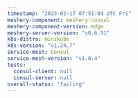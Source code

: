 ```yaml
---
timestamp: "2023-02-17 07:51:04 UTC Fri"
meshery-component: meshery-consul
meshery-component-version: edge
meshery-server-version: "v0.6.51"
k8s-distro: minikube
k8s-version: "v1.24.7"
service-mesh: Consul
service-mesh-version: "v1.0.4"
tests:
  consul-client: null
  consul-server: null
overall-status: "failing"
---
```

